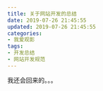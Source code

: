 ```yaml
---
title: 关于网站开发的总结
date: 2019-07-26 21:45:55
updated: 2019-07-26 21:45:55
categories:
- 我爱观影
tags:
- 开发总结
- 网站开发规范
---
```

我还会回来的。。。

<!--more-->

